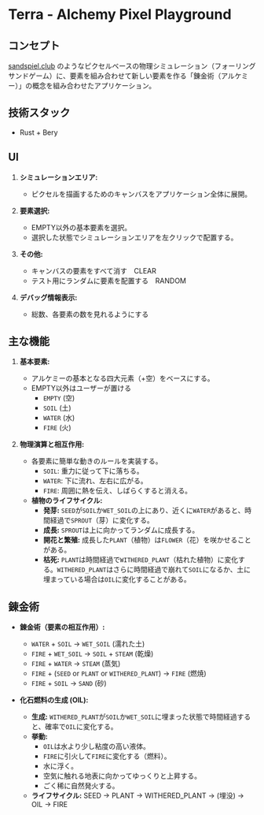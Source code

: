 # Terra - Alchemy Pixel Playground

## コンセプト

[sandspiel.club](https://sandspiel.club/) のようなピクセルベースの物理シミュレーション（フォーリングサンドゲーム）に、要素を組み合わせて新しい要素を作る「錬金術（アルケミー）」の概念を組み合わせたアプリケーション。

## 技術スタック

- Rust + Bery

## UI

1.  **シミュレーションエリア:**
    - ピクセルを描画するためのキャンバスをアプリケーション全体に展開。

2.  **要素選択:**
    - EMPTY以外の基本要素を選択。
    - 選択した状態でシミュレーションエリアを左クリックで配置する。

3.  **その他:**
    - キャンバスの要素をすべて消す　CLEAR
    - テスト用にランダムに要素を配置する　RANDOM

3.  **デバッグ情報表示:**
    - 総数、各要素の数を見れるようにする

## 主な機能

1.  **基本要素:**
    - アルケミーの基本となる四大元素（+空）をベースにする。
    - EMPTY以外はユーザーが置ける
        -   `EMPTY` (空)
        -   `SOIL` (土)
        -   `WATER` (水)
        -   `FIRE` (火)

2.  **物理演算と相互作用:**
    -   各要素に簡単な動きのルールを実装する。
        -   `SOIL`: 重力に従って下に落ちる。
        -   `WATER`: 下に流れ、左右に広がる。
        -   `FIRE`: 周囲に熱を伝え、しばらくすると消える。
    -   **植物のライフサイクル:**
        -   **発芽:** `SEED`が`SOIL`か`WET_SOIL`の上にあり、近くに`WATER`があると、時間経過で`SPROUT`（芽）に変化する。
        -   **成長:** `SPROUT`は上に向かってランダムに成長する。
        -   **開花と繁殖:** 成長した`PLANT`（植物）は`FLOWER`（花）を咲かせることがある。
        -   **枯死:** `PLANT`は時間経過で`WITHERED_PLANT`（枯れた植物）に変化する。`WITHERED_PLANT`はさらに時間経過で崩れて`SOIL`になるか、土に埋まっている場合は`OIL`に変化することがある。

## 錬金術

-   **錬金術（要素の相互作用）:**
    -   `WATER` + `SOIL` -> `WET_SOIL` (濡れた土)
    -   `FIRE` + `WET_SOIL` -> `SOIL` + `STEAM` (乾燥)
    -   `FIRE` + `WATER` -> `STEAM` (蒸気)
    -   `FIRE` + (`SEED` or `PLANT` or `WITHERED_PLANT`) -> `FIRE` (燃焼)
    -   `FIRE` + `SOIL` -> `SAND` (砂)

-   **化石燃料の生成 (OIL):**
    -   **生成:** `WITHERED_PLANT`が`SOIL`か`WET_SOIL`に埋まった状態で時間経過すると、確率で`OIL`に変化する。
    -   **挙動:**
        -   `OIL`は水より少し粘度の高い液体。
        -   `FIRE`に引火して`FIRE`に変化する（燃料）。
        -   水に浮く。
        -   空気に触れる地表に向かってゆっくりと上昇する。
        -   ごく稀に自然発火する。
    -   **ライフサイクル:** SEED → PLANT → WITHERED_PLANT → (埋没) → OIL → FIRE

